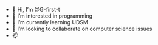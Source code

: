 - 👋 Hi, I’m @G-first-t
- 👀 I’m interested in programming 
- 🌱 I’m currently learning UDSM 
- 💞️ I’m looking to collaborate on computer science issues 
- 📫

<!---
G-first-t/G-first-t is a ✨ special ✨ repository because its `README.md` (this file) appears on your GitHub profile.
You can click the Preview link to take a look at your changes.
--->
